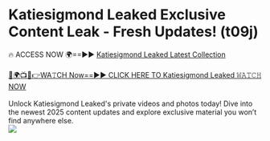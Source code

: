 # Katiesigmond Leaked Exclusive Content Leak - Fresh Updates! (t09j)

🔥 ACCESS NOW 🌍==►► <a href="https://tinyurl.com/kvy9nzfs" rel="nofollow">Katiesigmond Leaked Latest Collection</a>
<br><br>
[🔴🌍📺📱👉WA𝚃CH Now==►► CLICK HERE TO Katiesigmond Leaked 𝚆𝙰𝚃𝙲𝙷 NOW](https://tinyurl.com/kvy9nzfs)
<br><br>
Unlock Katiesigmond Leaked's private videos and photos today! Dive into the newest 2025 content updates and explore exclusive material you won’t find anywhere else.
<br>
<a href="https://tinyurl.com/kvy9nzfs" rel="nofollow" data-target="animated-image.originalLink"><img src="https://camo.githubusercontent.com/8a4f000d20f83aca3bf7ec5f350d767afa0574a8a352519fd8cfa583a6f93a33/68747470733a2f2f692e696d6775722e636f6d2f644a486b345a712e676966" data-canonical-src="https://i.imgur.com/dJHk4Zq.gif" style="max-width: 100%; display: inline-block;" data-target="animated-image.originalImage"></a>
<br>
